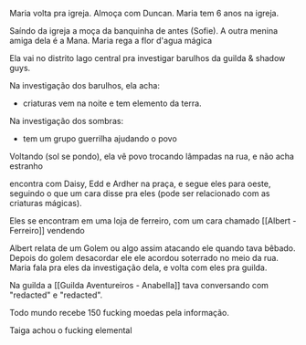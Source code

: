 Maria volta pra igreja. Almoça com Duncan. Maria tem 6 anos na igreja.

Saíndo da igreja a moça da banquinha de antes (Sofie). A outra menina amiga dela é a Mana. Maria rega a flor d'agua mágica

Ela vai no distrito lago central pra investigar barulhos da guilda & shadow guys.

Na investigação dos barulhos, ela acha:
- criaturas vem na noite e tem elemento da terra.

Na investigação dos sombras:
- tem um grupo guerrilha ajudando o povo

Voltando (sol se pondo), ela vê povo trocando lâmpadas na rua, e não acha estranho

encontra com Daisy, Edd e Ardher na praça, e segue eles para oeste, seguindo o que um cara disse pra eles (pode ser relacionado com as criaturas mágicas).

Eles se encontram em uma loja de ferreiro, com um cara chamado [[Albert - Ferreiro]] vendendo

Albert relata de um Golem ou algo assim atacando ele quando tava bêbado. Depois do golem desacordar ele ele acordou soterrado no meio da rua. Maria fala pra eles da investigação dela, e volta com eles pra guilda.

Na guilda a [[Guilda Aventureiros - Anabella]] tava conversando com "redacted" e "redacted".

Todo mundo recebe 150 fucking moedas pela informação.

Taiga achou o fucking elemental

